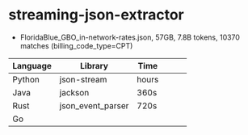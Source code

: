 # streaming-json-extractor

- FloridaBlue_GBO_in-network-rates.json, 57GB, 7.8B tokens, 10370 matches (billing_code_type=CPT)

| Language | Library           | Time  |   |   |   |
|----------|-------------------|-------|---|---|---|
| Python   | json-stream       | hours |   |   |   |
| Java     | jackson           | 360s  |   |   |   |
| Rust     | json_event_parser | 720s  |   |   |   |
| Go       |                   |       |   |   |   |
